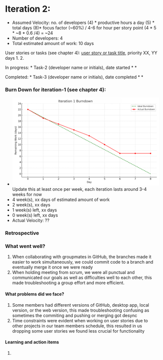 # Iteration 2:

* Assumed Velocity: no. of developers (4) * productive hours a day (5) * total days (8)* focus factor (~60%) / 4-6 for hour per story point
  (4 * 5 * ~8 * 0.6 /4) = ~24
* Number of developers: 4
* Total estimated amount of work: 10 days

User stories or tasks (see chapter 4): [user story or task title](./user_stories/user_story_01_title.md), priority XX, YY days 
1. 
2. 


In progress: * Task-2 (developer name or initials), date started
* 
* 


Completed: * Task-3 (developer name or initials), date completed
* 
* 

### Burn Down for iteration-1 (see chapter 4):
* ![Example](burn_down_graphs/iteration1_burndown_chart.png) 
Update this at least once per week, each iteration lasts around 3-4 weeks for now 
* 4 week(s), xx days of estimated amount of work 
* 2 week(s), xx days
* 1 week(s) left, xx days
* 0 week(s) left, xx days
* Actual Velocity: ?? 

### Retrospective

### What went well? 

1. When collaborating with groupmates in GitHub, the branches made it easier to work simultaneously, we could commit code to a branch and eventually merge it once we were ready 
2. When holding meeting from scrum, we were all punctual and communicated our goals as well as difficulties well to each other, this made troubleshooting a group effort and more efficient.

#### What problems did we face?

1. Some members had different versions of GitHub, desktop app, local version, or the web version, this made troubleshooting confusing as sometimes the commiting and pushing or merging got desync
2. Time constraints were evident when working on user stories due to other projects in our team members schedule, this resulted in us dropping some user stories we found less crucial for functionality

#### Learning and action items

1. 
